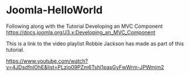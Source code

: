 # Joomla-HelloWorld

Following along with the Tutorial Developing an MVC Component
https://docs.joomla.org/J3.x:Developing_an_MVC_Component


This is a link to the video playlist Robbie Jackson has made as part of this tutorial.

https://www.youtube.com/watch?v=4JDsdfnlOhE&list=PLzio09PZm6Tshl1pasGyFwWrm-JPWmjm2
